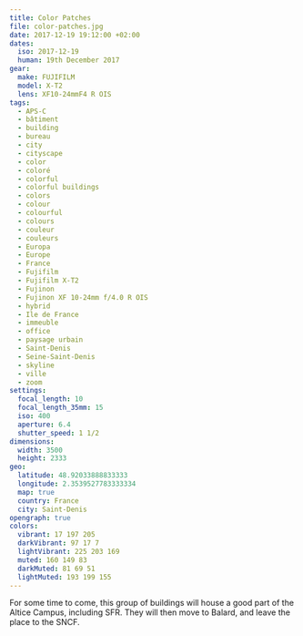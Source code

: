 ```yaml
---
title: Color Patches
file: color-patches.jpg
date: 2017-12-19 19:12:00 +02:00
dates:
  iso: 2017-12-19
  human: 19th December 2017
gear:
  make: FUJIFILM
  model: X-T2
  lens: XF10-24mmF4 R OIS
tags:
  - APS-C
  - bâtiment
  - building
  - bureau
  - city
  - cityscape
  - color
  - coloré
  - colorful
  - colorful buildings
  - colors
  - colour
  - colourful
  - colours
  - couleur
  - couleurs
  - Europa
  - Europe
  - France
  - Fujifilm
  - Fujifilm X-T2
  - Fujinon
  - Fujinon XF 10-24mm f/4.0 R OIS
  - hybrid
  - Ile de France
  - immeuble
  - office
  - paysage urbain
  - Saint-Denis
  - Seine-Saint-Denis
  - skyline
  - ville
  - zoom
settings:
  focal_length: 10
  focal_length_35mm: 15
  iso: 400
  aperture: 6.4
  shutter_speed: 1 1/2
dimensions:
  width: 3500
  height: 2333
geo:
  latitude: 48.92033888833333
  longitude: 2.3539527783333334
  map: true
  country: France
  city: Saint-Denis
opengraph: true
colors:
  vibrant: 17 197 205
  darkVibrant: 97 17 7
  lightVibrant: 225 203 169
  muted: 160 149 83
  darkMuted: 81 69 51
  lightMuted: 193 199 155
---
```


For some time to come, this group of buildings will house a good part of the Altice Campus, including SFR. They will then move to Balard, and leave the place to the SNCF.
